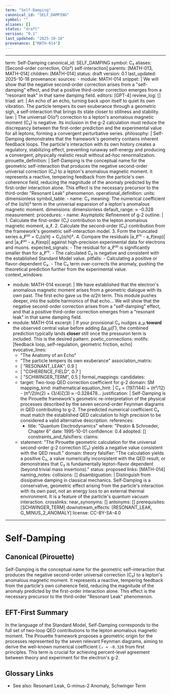 ```yaml
---
term: "Self-Damping"
canonical_id: "SELF_DAMPING"
symbol: ""
aliases: []
status: "draft"
version: "0.1"
last_updated: "2025-10-18"
provenance: ["MATH-014"]
---
```


---
term: Self-Damping
canonical_id: SELF_DAMPING
symbol: C₂
aliases: [Second-order correction, O(α²) self-interaction]
parents: [MATH-013, MATH-014]
children: [MATH-014]
status: draft
version: 0.1
last_updated: 2025-10-18
provenance:
  sources:
    - module: MATH-014
      snippet: |
        We will show that the negative second-order correction arises from a "self-damping" effect, and that a positive third-order correction emerges from a "resonant leak" in that same damping field.
  editors: [GPT-4]
  review_log: []
triad:
  art: |
    An echo of an echo, turning back upon itself to quiet its own vibration. The particle tempers its own exuberance through a geometric sigh, a self-interaction that brings its state closer to stillness and stability.
  law: |
    The universal O(α²) correction to a lepton's anomalous magnetic moment (C₂) is negative. Its inclusion in the g-2 calculation must reduce the discrepancy between the first-order prediction and the experimental value for all leptons, forming a convergent perturbative series.
  philosophy: |
    Self-Damping demonstrates that the framework's geometry contains inherent feedback loops. The particle's interaction with its own history creates a regulatory, stabilizing effect, preventing runaway self-energy and producing a convergent, physically realistic result without ad-hoc renormalization.
pirouette_definition: |
  Self-Damping is the conceptual name for the geometric self-interaction that produces the negative second-order universal correction (C₂) to a lepton's anomalous magnetic moment. It represents a reactive, tempering feedback from the particle's own coherence field, reducing the magnitude of the anomaly predicted by the first-order interaction alone. This effect is the necessary precursor to the third-order "Resonant Leak" phenomenon.
operational_definition:
  units: dimensionless
  symbol_table:
    - name: C₂
      meaning: The numerical coefficient of the (α/π)² term in the universal expansion of a lepton's anomalous magnetic moment.
      dimensions: dimensionless
      default_range: ≈ -0.328
  measurement:
    procedures:
      - name: Asymptotic Refinement of g-2
        outline: |
          1. Calculate the first-order (C₁) contribution to the lepton anomalous magnetic moment, a_ℓ.
          2. Calculate the second-order (C₂) contribution from the framework's geometric self-interaction model.
          3. Form the truncated series a_ℓ⁽²⁾ = C₁(α/π) + C₂(α/π)².
          4. Compare the residuals |a_ℓ⁽¹⁾ - a_ℓ(exp)| and |a_ℓ⁽²⁾ - a_ℓ(exp)| against high-precision experimental data for electrons and muons.
        expected_signals: 
          - The residual for a_ℓ⁽²⁾ is significantly smaller than for a_ℓ⁽¹⁾.
          - The calculated C₂ is negative and consistent with the established Standard Model value.
        pitfalls: 
          - Calculating a positive or flavor-dependent C₂.
          - The C₂ term over-corrects the anomaly, pushing the theoretical prediction further from the experimental value.
context_windows:
  - module: MATH-014
    excerpt: |
      We have established that the electron's anomalous magnetic moment arises from a geometric dialogue with its own past. The first echo gave us the α/2π term. This module pushes deeper, into the subtle harmonics of that echo... We will show that the negative second-order correction arises from a "self-damping" effect, and that a positive third-order correction emerges from a "resonant leak" in that same damping field.
  - module: MATH-014
    excerpt: |
      If your provisional C₂ nudges a_μ **toward** the observed central value before adding Δa_μ(Γ), the combined prediction typically lands **closer** still once the pressuron term is included. This is the desired pattern.
poetic_connections:
  motifs: [feedback loop, self-regulation, geometric friction, echo]
  evocative_lines:
    - "The Anatomy of an Echo"
    - "The particle tempers its own exuberance"
  association_matrix:
    - [ "RESONANT_LEAK", 0.9 ]
    - [ "COHERENCE_FIELD", 0.7 ]
    - [ "SCHWINGER_TERM", 0.5 ]
formal_mappings:
  candidates:
    - target: Two-loop QED correction coefficient for g-2
      domain: SM
      mapping_kind: mathematical
      equation_hint: |
        C₂ = (197/144) + (π²/12) - (π²/2)ln(2) + (3/4)ζ(3) ≈ -0.328478...
      justification: |
        Self-Damping is the Pirouette framework's geometric re-interpretation of the physical processes described by the seven second-order Feynman diagrams in QED contributing to g-2. The predicted numerical coefficient C₂ must match the established QED calculation to high precision to be considered a valid alternative description.
      references:
        - title: "Quantum Electrodynamics"
          where: "Peskin & Schroeder, Chapter 6"
          date: 1995-10-01
      confidence: 0.4
  adopted: []
constraints_and_falsifiers:
  claims:
    - statement: "The Pirouette geometric calculation for the universal second-order g-2 correction (C₂) yields a negative value consistent with the QED result."
      domain: theory
      falsifier: "The calculation yields a positive C₂, a value numerically inconsistent with the QED result, or demonstrates that C₂ is fundamentally lepton-flavor dependent (beyond trivial mass insertions)."
      status: proposed
      links: [MATH-014]
naming_notes:
  collisions: []
  disambiguation: |
    Distinguish from dissipative damping in classical mechanics. Self-Damping is a conservative, geometric effect arising from the particle's interaction with its own past, not an energy loss to an external thermal environment. It is a feature of the particle's quantum vacuum interaction.
crosslinks:
  near_synonyms: []
  antonyms: []
  prerequisites: [SCHWINGER_TERM]
  downstream_effects: [RESONANT_LEAK, G_MINUS_2_ANOMALY]
license: CC-BY-SA-4.0
---

# Self-Damping

## Canonical (Pirouette)
Self-Damping is the conceptual name for the geometric self-interaction that produces the negative second-order universal correction (C₂) to a lepton's anomalous magnetic moment. It represents a reactive, tempering feedback from the particle's own coherence field, reducing the magnitude of the anomaly predicted by the first-order interaction alone. This effect is the necessary precursor to the third-order "Resonant Leak" phenomenon.

## EFT-First Summary
In the language of the Standard Model, Self-Damping corresponds to the full set of two-loop QED contributions to the lepton anomalous magnetic moment. The Pirouette framework proposes a geometric origin for the processes represented by the seven relevant Feynman diagrams, aiming to derive the well-known numerical coefficient `C₂ ≈ -0.328` from first principles. This term is crucial for achieving percent-level agreement between theory and experiment for the electron's g-2.

## Glossary Links
- See also: Resonant Leak, G-minus-2 Anomaly, Schwinger Term